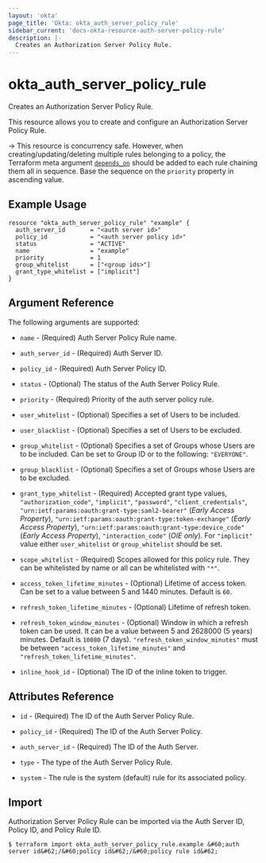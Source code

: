 ```yaml
---
layout: 'okta'
page_title: 'Okta: okta_auth_server_policy_rule'
sidebar_current: 'docs-okta-resource-auth-server-policy-rule'
description: |-
  Creates an Authorization Server Policy Rule.
---
```


# okta_auth_server_policy_rule

Creates an Authorization Server Policy Rule.

This resource allows you to create and configure an Authorization Server Policy Rule.

-> This resource is concurrency safe. However, when creating/updating/deleting
multiple rules belonging to a policy, the Terraform meta argument
[`depends_on`](https://www.terraform.io/language/meta-arguments/depends_on)
should be added to each rule chaining them all in sequence. Base the sequence on
the `priority` property in ascending value.

## Example Usage

```hcl
resource "okta_auth_server_policy_rule" "example" {
  auth_server_id       = "<auth server id>"
  policy_id            = "<auth server policy id>"
  status               = "ACTIVE"
  name                 = "example"
  priority             = 1
  group_whitelist      = ["<group ids>"]
  grant_type_whitelist = ["implicit"]
}
```

## Argument Reference

The following arguments are supported:

- `name` - (Required) Auth Server Policy Rule name.

- `auth_server_id` - (Required) Auth Server ID.

- `policy_id` - (Required) Auth Server Policy ID.

- `status` - (Optional) The status of the Auth Server Policy Rule.

- `priority` - (Required) Priority of the auth server policy rule.

- `user_whitelist` - (Optional) Specifies a set of Users to be included.

- `user_blacklist` - (Optional) Specifies a set of Users to be excluded.

- `group_whitelist` - (Optional) Specifies a set of Groups whose Users are to be included. Can be set to Group ID or to the following: `"EVERYONE"`.

- `group_blacklist` - (Optional) Specifies a set of Groups whose Users are to be excluded.

- `grant_type_whitelist` - (Required) Accepted grant type values, `"authorization_code"`, `"implicit"`, `"password"`, `"client_credentials"`, 
  `"urn:ietf:params:oauth:grant-type:saml2-bearer"` (*Early Access Property*), `"urn:ietf:params:oauth:grant-type:token-exchange"` (*Early Access Property*),
  `"urn:ietf:params:oauth:grant-type:device_code"` (*Early Access Property*), `"interaction_code"` (*OIE only*). For `"implicit"` value either `user_whitelist` or `group_whitelist` should be set.

- `scope_whitelist` - (Required) Scopes allowed for this policy rule. They can be whitelisted by name or all can be whitelisted with `"*"`.

- `access_token_lifetime_minutes` - (Optional) Lifetime of access token. Can be set to a value between 5 and 1440 minutes. Default is `60`.

- `refresh_token_lifetime_minutes` - (Optional) Lifetime of refresh token.

- `refresh_token_window_minutes` - (Optional) Window in which a refresh token can be used. It can be a value between 5 and 2628000 (5 years) minutes. Default is `10080` (7 days).
  `"refresh_token_window_minutes"` must be between `"access_token_lifetime_minutes"` and `"refresh_token_lifetime_minutes"`.

- `inline_hook_id` - (Optional) The ID of the inline token to trigger.

## Attributes Reference

- `id` - (Required) The ID of the Auth Server Policy Rule.

- `policy_id` - (Required) The ID of the Auth Server Policy.

- `auth_server_id` - (Required) The ID of the Auth Server.

- `type` - The type of the Auth Server Policy Rule.

- `system` - The rule is the system (default) rule for its associated policy.

## Import

Authorization Server Policy Rule can be imported via the Auth Server ID, Policy ID, and Policy Rule ID.

```
$ terraform import okta_auth_server_policy_rule.example &#60;auth server id&#62;/&#60;policy id&#62;/&#60;policy rule id&#62;
```

